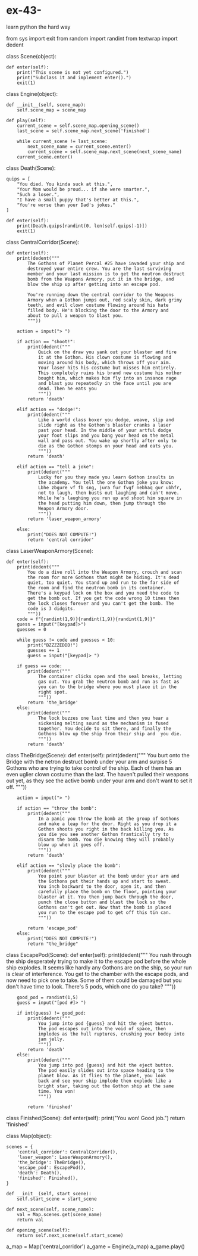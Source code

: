 # ex-43-
learn python the hard way 




from sys import exit 
from random import randint 
from textwrap import dedent

class Scene(object):

    def enter(self):
        print("This scene is not yet configured.")
        print("Subclass it and implement enter().")
        exit(1)

class Engine(object):
    
    def __init__(self, scene_map):
        self.scene_map = scene_map

    def play(self):
        current_scene = self.scene_map.opening_scene()
        last_scene = self.scene_map.next_scene('finished')

        while current_scene != last_scene:
            next_scene_name = current_scene.enter()
            current_scene = self.scene_map.next_scene(next_scene_name)
        current_scene.enter()
            
class Death(Scene):

    quips = [
        "You died. You kinda suck at this.",
        "Your Mom would be proud... if she were smarter.",
        "Such a loser.",
        "I have a small puppy that's better at this.",
        "You're worse than your Dad's jokes."
    ]

    def enter(self):
        print(Death.quips[randint(0, len(self.quips)-1)])
        exit(1)
        

class CentralCorridor(Scene):

    def enter(self):
        print(dedent("""
            The Gothons of Planet Percal #25 have invaded your ship and 
            destroyed your entire crew. You are the last surviving 
            member and your last mission is to get the neutron destruct
            bomb from the Weapons Armory, put it in the bridge, and 
            blow the ship up after getting into an escape pod.

            You're running down the central corridor to the Weapons
            Armory when a Gothon jumps out, red scaly skin, dark grimy
            teeth, and evil clown costume flowing around his hate
            filled body. He's blocking the door to the Armory and 
            about to pull a weapon to blast you.
            """))

        action = input("> ")

        if action == "shoot!":
            print(dedent("""
                Quick on the draw you yank out your blaster and fire 
                it at the Gothon. His clown costume is flowing and 
                moving around his body, which throws off your aim. 
                Your laser hits his costume but misses him entirely.
                This completely ruins his brand new costume his mother
                bought him, which makes him fly into an insance rage 
                and blast you repeatedly in the face until you are 
                dead. Then he eats you
                """))
            return 'death'

        elif action == "dodge!":
            print(dedent("""
                Like a world class boxer you dodge, weave, slip and 
                slide right as the Gothon's blaster cranks a laser
                past your head. In the middle of your artful dodge 
                your foot slips and you bang your head on the metal
                wall and pass out. You wake up shortly after only to 
                die as the Gothon stomps on your head and eats you.
                """))
            return 'death'
        
        elif action == "tell a joke":
            print(dedent("""
                Lucky for you they made you learn Gothon insults in 
                the academy. You tell the one Gothon joke you know:
                Lbhe zbgure vf fb sng, jura fur fvgf nebhaq gur ubhfr, 
                not to laugh, then busts out laughing and can't move.
                While he's laughing you run up and shoot him square in 
                the head putting him down, then jump through the 
                Weapon Armory door.
                """))
            return 'laser_weapon_armory'

        else: 
            print("DOES NOT COMPUTE!")
            return 'central corridor'


class LaserWeaponArmory(Scene):

    def enter(self):
        print(dedent("""
            You do a dive roll into the Weapon Armory, crouch and scan 
            the room for more Gothons that might be hiding. It's dead
            quiet, too quiet. You stand up and run to the far side of 
            the room and find the neutron bomb in its container. 
            There's a keypad lock on the box and you need the code to 
            get the bomb out. If you get the code wrong 10 times then 
            the lock closes forever and you can't get the bomb. The 
            code is 3 didgits. 
            """))
        code = f"{randint(1,9)}{randint(1,9)}{randint(1,9)}"
        guess = input("[keypad]>")
        guesses = 0

        while guess != code and guesses < 10:
            print("BZZZZEDDD!")
            guesses += 1
            guess = input("[keypad]> ")

        if guess == code:
            print(dedent("""
                The container clicks open and the seal breaks, letting 
                gas out. You grab the neutron bomb and run as fast as 
                you can to the bridge where you must place it in the 
                right spot.
                """))
            return 'the_bridge'
        else: 
            print(dedent("""
                The lock buzzes one last time and then you hear a 
                sickening melting sound as the mechanism is fused
                together. You decide to sit there, and finally the 
                Gothons blow up the ship from their ship and  you die.
                """))
            return 'death'
            

class TheBridge(Scene):
    def enter(self):
        print(dedent("""
            You burt onto the Bridge with the netron destruct bomb
            under your arm and surpise 5 Gothons who are trying to
            take control of the ship. Each of them has an even uglier
            clown costume than the last. The haven't pulled their
            weapons out yet, as they see the active bomb under your
            arm and don't want to set it off.
            """))

        action = input("> ")

        if action == "throw the bomb":
            print(dedent("""
                In a panic you throw the bomb at the group of Gothons
                and make a leap for the door. Right as you drop it a
                Gothon shoots you right in the back killing you. As
                you die you see another Gothon frantically try to
                disarm the bomb. You die knowing they will probably
                blow up when it goes off.
                """))
            return 'death'
        
        elif action == "slowly place the bomb":
            print(dedent("""
                You point your blaster at the bomb under your arm and
                the Gothons put their hands up and start to sweat.
                You inch backward to the door, open it, and then
                carefully place the bomb on the floor, pointing your 
                blaster at it. You then jump back through the door, 
                punch the close button and blast the lock so the 
                Gothons can't get out. Now that the bomb is placed
                you run to the escape pod to get off this tin can.
                """))

            return 'escape_pod'
        else: 
            print("DOES NOT COMPUTE!")
            return "the_bridge"


class EscapePod(Scene):
    def enter(self):
        print(dedent("""
            You rush through the ship desperately trying to make it to
            the escape pod before the whole ship explodes. It seems 
            like hardly any Gothons are on the ship, so your run is 
            clear of interference. You get to the chamber with the
            escape pods, and now need to pick one to take. Some of
            them could be damaged but you don't have time to look. 
            There's 5 pods, which one do you take?
            """))

        good_pod = randint(1,5)
        guess = input("[pod #]> ")

        if int(guess) != good_pod:
            print(dedent("""
                You jump into pod {guess} and hit the eject button.
                The pod escapes out into the void of space, then
                implodes as the hull ruptures, crushing your bodoy into
                jam jelly.
                """))
            return 'death'
        else: 
            print(dedent("""
                You jump into pod {guess} and hit the eject button.
                The pod easily slides out into space heading to the 
                planet blow. As it flies to the planet, you look 
                back and see your ship implode then explode like a 
                bright star, taking out the Gothon ship at the same
                time. You won!
                """))

            return 'finished'


class Finished(Scene):
    def enter(self):
        print("You won! Good job.")
        return 'finished'


class Map(object):

    scenes = {
        'central_corridor': CentralCorridor(),
        'laser_weapon': LaserWeaponArmory(),
        'the_bridge': TheBridge(),
        'escape_pod': EscapePod(),
        'death': Death(),
        'finished': Finished(),
    }

    def __init__(self, start_scene):
        self.start_scene = start_scene

    def next_scene(self, scene_name):
        val = Map.scenes.get(scene_name)
        return val 
    
    def opening_scene(self):
        return self.next_scene(self.start_scene)

a_map = Map('central_corridor')
a_game = Engine(a_map)
a_game.play()


